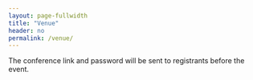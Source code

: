 ```yaml
---
layout: page-fullwidth
title: "Venue"
header: no
permalink: /venue/
---
```


The conference link and password will be sent to registrants before the event.

